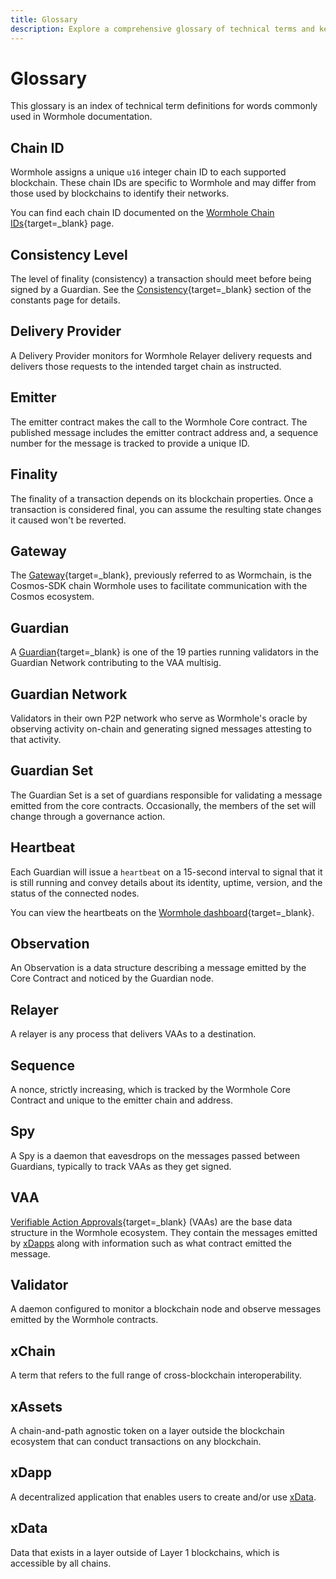 ```yaml
---
title: Glossary
description: Explore a comprehensive glossary of technical terms and key concepts used in the Wormhole network, covering Chain ID, Guardian, VAA, and more.
---
```


# Glossary

This glossary is an index of technical term definitions for words commonly used in Wormhole documentation.

## Chain ID

Wormhole assigns a unique `u16` integer chain ID to each supported blockchain. These chain IDs are specific to Wormhole and may differ from those used by blockchains to identify their networks.

You can find each chain ID documented on the [Wormhole Chain IDs](#){target=\_blank} page. 
<!-- link to blockchain platforms page-->

## Consistency Level

The level of finality (consistency) a transaction should meet before being signed by a Guardian. See the [Consistency](#){target=\_blank} section of the constants page for details. <!-- Consistency Levels page -->

## Delivery Provider

A Delivery Provider monitors for Wormhole Relayer delivery requests and delivers those requests to the intended target chain as instructed.

## Emitter

The emitter contract makes the call to the Wormhole Core contract. The published message includes the emitter contract address and, a sequence number for the message is tracked to provide a unique ID.

## Finality

The finality of a transaction depends on its blockchain properties. Once a transaction is considered final, you can assume the resulting state changes it caused won't be reverted.

## Gateway

The [Gateway](/learn/messaging/gateway/){target=\_blank}, previously referred to as Wormchain, is the Cosmos-SDK chain Wormhole uses to facilitate communication with the Cosmos ecosystem.

## Guardian

A [Guardian](/learn/infrastructure/guardians/){target=\_blank} is one of the 19 parties running validators in the Guardian Network contributing to the VAA multisig.

## Guardian Network

Validators in their own P2P network who serve as Wormhole's oracle by observing activity on-chain and generating signed messages attesting to that activity.

## Guardian Set
The Guardian Set is a set of guardians responsible for validating a message emitted from the core contracts. Occasionally, the members of the set will change through a governance action.

## Heartbeat

Each Guardian will issue a `heartbeat` on a 15-second interval to signal that it is still running and convey details about its identity, uptime, version, and the status of the connected nodes.

You can view the heartbeats on the [Wormhole dashboard](https://wormhole-foundation.github.io/wormhole-dashboard/#/?endpoint=Mainnet){target=\_blank}.

## Observation

An Observation is a data structure describing a message emitted by the Core Contract and noticed by the Guardian node.

## Relayer

A relayer is any process that delivers VAAs to a destination.

## Sequence

A nonce, strictly increasing, which is tracked by the Wormhole Core Contract and unique to the emitter chain and address.

## Spy

A Spy is a daemon that eavesdrops on the messages passed between Guardians, typically to track VAAs as they get signed.

## VAA

[Verifiable Action Approvals](/learn/infrastructure/vaas/){target=\_blank} (VAAs) are the base data structure in the Wormhole ecosystem. They contain the messages emitted by [xDapps](#xdapp) along with information such as what contract emitted the message.

## Validator

A daemon configured to monitor a blockchain node and observe messages emitted by the Wormhole contracts.

## xChain

A term that refers to the full range of cross-blockchain interoperability.

## xAssets

A chain-and-path agnostic token on a layer outside the blockchain ecosystem that can conduct transactions on any blockchain.

## xDapp

A decentralized application that enables users to create and/or use [xData](#xdata).

## xData

Data that exists in a layer outside of Layer 1 blockchains, which is accessible by all chains.
